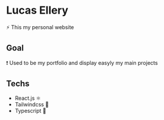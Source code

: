 # Lucas Ellery

⚡ This my personal website

## Goal

❗ Used to be my portfolio and display easyly my main projects 

## Techs

- React.js ⚛
- Tailwindcss 🌊
- Typescript 💙
